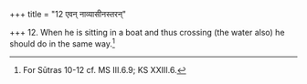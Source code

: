 +++
title = "12 एवन् नाव्यासीनस्तरन्"

+++
12. When he is sitting in a boat and thus crossing (the water also) he should do in the same way.[^1]  


[^1]: For Sūtras 10-12 cf. MS III.6.9; KS XXIII.6.
